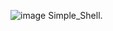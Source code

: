 ![image](https://user-images.githubusercontent.com/105115835/183491149-a5b99ddb-4027-4998-b20b-4d3936e0f3ee.png)
Simple_Shell.
